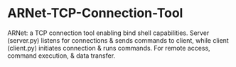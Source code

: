 # ARNet-TCP-Connection-Tool
ARNet: a TCP connection tool enabling bind shell capabilities. Server (server.py) listens for connections &amp; sends commands to client, while client (client.py) initiates connection &amp; runs commands. For remote access, command execution, &amp; data transfer.
